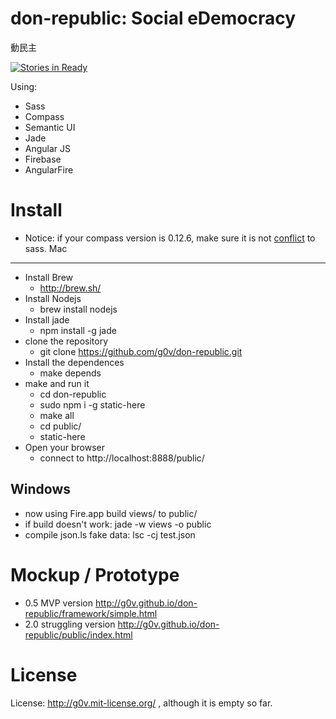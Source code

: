 don-republic: Social eDemocracy
============
動民主

[![Stories in Ready](https://badge.waffle.io/g0v/don-republic.png?label=ready)](http://waffle.io/g0v/don-republic)

Using:
* Sass
* Compass
* Semantic UI
* Jade
* Angular JS
* Firebase
* AngularFire

Install
============

* Notice: if your compass version is 0.12.6, make sure it is not [conflict](https://rubygems.org/gems/compass) to sass.
Mac
------------
* Install Brew
    * http://brew.sh/
* Install Nodejs
    * brew install nodejs
* Install jade
    * npm install -g jade
* clone the repository
   * git clone https://github.com/g0v/don-republic.git
* Install the dependences
   * make depends
* make and run it
	* cd don-republic
	* sudo npm i -g static-here
	* make all
	* cd public/
	* static-here
* Open your browser
    * connect to http://localhost:8888/public/

Windows
------------
* now using Fire.app build views/ to public/
* if build doesn't work: jade -w views -o public
* compile json.ls fake data: lsc -cj test.json

Mockup / Prototype
============
* 0.5 MVP version http://g0v.github.io/don-republic/framework/simple.html
* 2.0 struggling version http://g0v.github.io/don-republic/public/index.html

License
============
License: http://g0v.mit-license.org/ , although it is empty so far.


